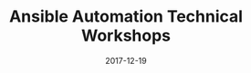 ---
title: "Ansible Automation Technical Workshops"
date: "2017-12-19"
expiryDate: "2017-12-19"

event_start_date: "2017-12-19"
event_end_date: "2017-12-19"
event_start_time: "08:30 AM"
event_end_time: "03:30 PM"
event_location: "Phoenix, AZ"
event_link: "https://ansibleworkshop.com/workshops/Phoenix"

event_type: "Workshop"
event_technology: "Ansible"
---